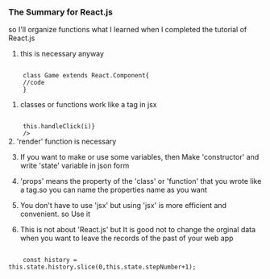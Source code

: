 ### The Summary for React.js 

so I'll organize functions what I learned when I completed the tutorial of React.js


1. this is necessary anyway

<pr>
<code>    
    class Game extends React.Component{
    //code
    }
</code>    
</pr>

1. classes or functions work like a tag in jsx
<code>
    <Board 
        squares = {current.squares}
        onClick={(i)=>this.handleClick(i)}
    /> 
</code>    
2. 'render' function is necessary

3. If you want to make or use some variables, then Make 'constructor' and write 'state' variable in json form

4. 'props' means the property of the 'class' or 'function' that you wrote like a tag.so you can name the properties name as you want


5. You don't have to use 'jsx' but using 'jsx' is more efficient and convenient. so Use it

6. This is not about 'React.js' but It is good not to change the orginal data when you want to leave the records of the past of your web app
<pr>
<code>    
    const history = this.state.history.slice(0,this.state.stepNumber+1);
</code>    
</pr>


  
